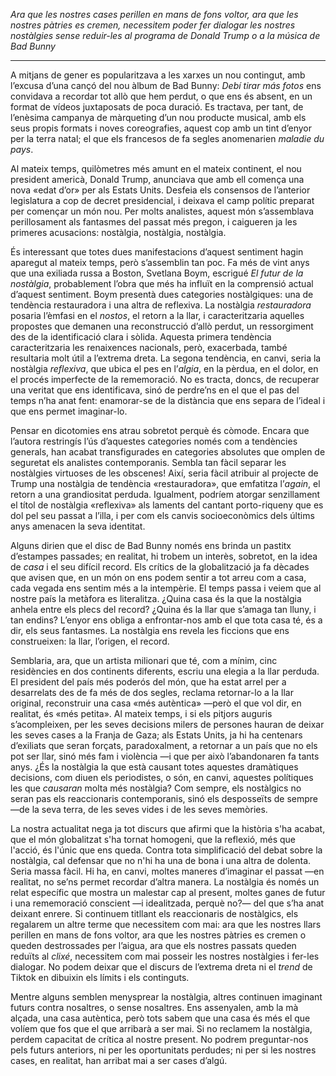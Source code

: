 
_Ara que les nostres cases perillen en mans de fons voltor, ara que les nostres pàtries es cremen, necessitem poder fer dialogar les nostres nostàlgies sense reduir-les al programa de Donald Trump o a la música de Bad Bunny_

- - -

A mitjans de gener es popularitzava a les xarxes un nou contingut, amb l’excusa d’una cançó del nou àlbum de Bad Bunny: _Debí tirar más fotos_ ens convidava a recordar tot allò que hem perdut, o que ens és absent, en un format de vídeos juxtaposats de poca duració. Es tractava, per tant, de l’enèsima campanya de màrqueting d’un nou producte musical, amb els seus propis formats i noves coreografies, aquest cop amb un tint d’enyor per la terra natal; el que els francesos de fa segles anomenarien _maladie du pays_.

Al mateix temps, quilòmetres més amunt en el mateix continent, el nou president americà, Donald Trump, anunciava que amb ell comença una nova «edat d’or» per als Estats Units. Desfeia els consensos de l’anterior legislatura a cop de decret presidencial, i deixava el camp polític preparat per començar un món nou. Per molts analistes, aquest món s’assemblava perillosament als fantasmes del passat més pregon, i caigueren ja les primeres acusacions: nostàlgia, nostàlgia, nostàlgia.

És interessant que totes dues manifestacions d’aquest sentiment hagin aparegut al mateix temps, però s’assemblin tan poc. Fa més de vint anys que una exiliada russa a Boston, Svetlana Boym, escrigué _El futur de la nostàlgia_, probablement l’obra que més ha influït en la comprensió actual d’aquest sentiment. Boym presentà dues categories nostàlgiques: una de tendència restauradora i una altra de reflexiva. La nostàlgia _restauradora_ posaria l’èmfasi en el _nostos_, el retorn a la llar, i caracteritzaria aquelles propostes que demanen una reconstrucció d’allò perdut, un ressorgiment des de la identificació clara i sòlida. Aquesta primera tendència caracteritzaria les renaixences nacionals, però, exacerbada, també resultaria molt útil a l’extrema dreta. La segona tendència, en canvi, seria la nostàlgia _reflexiva_, que ubica el pes en l’_algia_, en la pèrdua, en el dolor, en el procés imperfecte de la rememoració. No es tracta, doncs, de recuperar una veritat que ens identificava, sinó de perdre’ns en el que el pas del temps n’ha anat fent: enamorar-se de la distància que ens separa de l’ideal i que ens permet imaginar-lo.

Pensar en dicotomies ens atrau sobretot perquè és còmode. Encara que l’autora restringís l’ús d’aquestes categories només com a tendències generals, han acabat transfigurades en categories absolutes que omplen de seguretat els analistes contemporanis. Sembla tan fàcil separar les nostàlgies virtuoses de les obscenes! Així, seria fàcil atribuir al projecte de Trump una nostàlgia de tendència «restauradora», que emfatitza l’_again_, el retorn a una grandiositat perduda. Igualment, podríem atorgar senzillament el títol de nostàlgia «reflexiva» als laments del cantant porto-riqueny que es dol pel seu passat a l’illa, i per com els canvis socioeconòmics dels últims anys amenacen la seva identitat.

Alguns dirien que el disc de Bad Bunny només ens brinda un pastitx d’estampes passades; en realitat, hi trobem un interès, sobretot, en la idea de _casa_ i el seu difícil record. Els crítics de la globalització ja fa dècades que avisen que, en un món on ens podem sentir a tot arreu com a casa, cada vegada ens sentim més a la intempèrie. El temps passa i veiem que al nostre país la metàfora es literalitza. ¿Quina casa és la que la nostàlgia anhela entre els plecs del record? ¿Quina és la llar que s’amaga tan lluny, i tan endins? L’enyor ens obliga a enfrontar-nos amb el que tota casa té, és a dir, els seus fantasmes. La nostàlgia ens revela les ficcions que ens construeixen: la llar, l’origen, el record.

Semblaria, ara, que un artista milionari que té, com a mínim, cinc residències en dos continents diferents, escriu una elegia a la llar perduda. El president del país més poderós del món, que ha estat arrel per a desarrelats des de fa més de dos segles, reclama retornar-lo a la llar original, reconstruir una casa «més autèntica» —però el que vol dir, en realitat, és «més petita». Al mateix temps, i si els pitjors auguris s’acompleixen, per les seves decisions milers de persones hauran de deixar les seves cases a la Franja de Gaza; als Estats Units, ja hi ha centenars d’exiliats que seran forçats, paradoxalment, a retornar a un país que no els pot ser llar, sinó més fam i violència —i que per això l’abandonaren fa tants anys. ¿És la nostàlgia la que està causant totes aquestes dramàtiques decisions, com diuen els periodistes, o són, en canvi, aquestes polítiques les que _causaran_ molta més nostàlgia? Com sempre, els nostàlgics no seran pas els reaccionaris contemporanis, sinó els desposseïts de sempre —de la seva terra, de les seves vides i de les seves memòries.

La nostra actualitat nega ja tot discurs que afirmi que la història s'ha acabat, que el món globalitzat s'ha tornat homogeni, que la reflexió, més que l'acció, és l'únic que ens queda. Contra tota simplificació del debat sobre la nostàlgia, cal defensar que no n'hi ha una de bona i una altra de dolenta. Seria massa fàcil. Hi ha, en canvi, moltes maneres d’imaginar el passat —en realitat, no se’ns permet recordar d’altra manera. La nostàlgia és només un relat específic que mostra un malestar cap al present, moltes ganes de futur i una rememoració conscient —i idealitzada, perquè no?— del que s’ha anat deixant enrere. Si continuem titllant els reaccionaris de nostàlgics, els regalarem un altre terme que necessitem com mai: ara que les nostres llars perillen en mans de fons voltor, ara que les nostres pàtries es cremen o queden destrossades per l’aigua, ara que els nostres passats queden reduïts al _clixé_, necessitem com mai posseir les nostres nostàlgies i fer-les dialogar. No podem deixar que el discurs de l’extrema dreta ni el _trend_ de Tiktok en dibuixin els límits i els continguts.

Mentre alguns semblen menysprear la nostàlgia, altres continuen imaginant futurs contra nosaltres, o sense nosaltres. Ens assenyalen, amb la mà alçada, una casa autèntica, però tots sabem que una casa és més el que volíem que fos que el que arribarà a ser mai. Si no reclamem la nostàlgia, perdem capacitat de crítica al nostre present. No podrem preguntar-nos pels futurs anteriors, ni per les oportunitats perdudes; ni per si les nostres cases, en realitat, han arribat mai a ser cases d’algú.